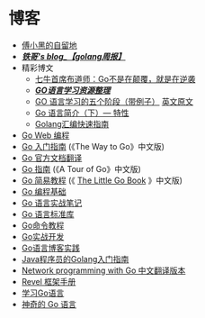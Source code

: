 # 博客

- [傅小黑的自留地](http://fuxiaohei.me/)
- ***[铁哥's blog_【golang周报】](https://www.tiege.me/?cat=30)***
- 精彩博文
  - [七牛首席布道师：Go不是在颠覆，就是在逆袭](http://www.csdn.net/article/2014-07-21/2820743)
  - ***[GO语言学习资源整理](https://zhuanlan.zhihu.com/p/25493806)***
  - [GO 语言学习的五个阶段（带例子）](http://www.oschina.net/translate/the-5-stages-of-learning-go-with-examples) [英文原文](http://studygolang.com/articles/2450)
  - [Go 语言简介（下）— 特性](http://news.cnblogs.com/n/163075/)
  - [Golang汇编快速指南](https://studygolang.com/articles/2917)
- [Go Web 编程](https://github.com/astaxie/build-web-application-with-golang)
- [Go 入门指南](https://github.com/Unknwon/the-way-to-go_ZH_CN) (《The Way to Go》中文版)
- [Go 官方文档翻译](https://github.com/golang-china/golangdoc.translations)
- [Go 指南](https://tour.go-zh.org/list) (《A Tour of Go》中文版)
- [Go 简易教程](https://github.com/songleo/the-little-go-book_ZH_CN) (《 [The Little Go Book](https://github.com/karlseguin/the-little-go-book) 》中文版)
- [Go 编程基础](https://github.com/Unknwon/go-fundamental-programming)
- [Go 语言实战笔记](https://github.com/rujews/go-in-action-notes)
- [Go 语言标准库](https://github.com/polaris1119/The-Golang-Standard-Library-by-Example)
- [Go命令教程](https://github.com/hyper-carrot/go_command_tutorial)
- [Go实战开发](https://github.com/astaxie/Go-in-Action)
- [Go语言博客实践](https://github.com/achun/Go-Blog-In-Action)
- [Java程序员的Golang入门指南](http://blog.csdn.net/dc_726/article/details/46565241)
- [Network programming with Go 中文翻译版本](https://github.com/astaxie/NPWG_zh)
- [Revel 框架手册](http://gorevel.cn/docs/manual/index.html)
- [学习Go语言](http://mikespook.com/learning-go/)
- [神奇的 Go 语言](http://go.ctolib.com/docs/read/magical-go-c-index.html)
